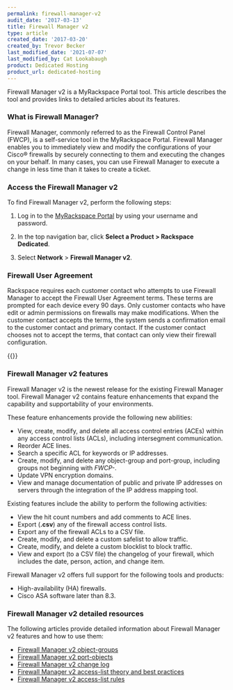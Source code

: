 ```yaml
---
permalink: firewall-manager-v2
audit_date: '2017-03-13'
title: Firewall Manager v2
type: article
created_date: '2017-03-20'
created_by: Trevor Becker
last_modified_date: '2021-07-07'
last_modified_by: Cat Lookabaugh
product: Dedicated Hosting
product_url: dedicated-hosting
---
```


Firewall Manager v2 is a MyRackspace Portal tool. This article describes the
tool and provides links to detailed articles about its features.

### What is Firewall Manager?

Firewall Manager, commonly referred to as the Firewall Control Panel (FWCP), is
a self-service tool in the MyRackspace Portal. Firewall Manager enables you to
immediately view and modify the configurations of your Cisco&reg; firewalls by
securely connecting to them and executing the changes on your behalf. In many
cases, you can use Firewall Manager to execute a change in less time than it
takes to create a ticket.

### Access the Firewall Manager v2

To find Firewall Manager v2, perform the following steps:

1. Log in to the [MyRackspace Portal](https://login.rackspace.com) by using your
   username and password.

2. In the top navigation bar, click **Select a Product > Rackspace Dedicated**.

3. Select **Network** > **Firewall Manager v2**.

### Firewall User Agreement

Rackspace requires each customer contact who attempts to use Firewall Manager to
accept the Firewall User Agreement terms. These terms are prompted for each
device every 90 days. Only customer contacts who have edit or admin permissions
on firewalls may make modifications. When the customer contact accepts the terms,
the system sends a confirmation email to the customer contact and primary contact.
If the customer contact chooses not to accept the terms, that contact can only
view their firewall configuration.

{{<image src="user-agreement.png" alt="" title="">}}

### Firewall Manager v2 features

Firewall Manager v2 is the newest release for the existing Firewall Manager tool.
Firewall Manager v2 contains feature enhancements that expand the capability and
supportability of your environments.

These feature enhancements provide the following new abilities:

- View, create, modify, and delete all access control entries (ACEs) within any
  access control lists (ACLs), including intersegment communication.
- Reorder ACE lines.
- Search a specific ACL for keywords or IP addresses.
- Create, modify, and delete any object-group and port-group, including groups
  not beginning with *FWCP-*.
- Update VPN encryption domains.
- View and manage documentation of public and private IP addresses on servers
  through the integration of the IP address mapping tool.

Existing features include the ability to perform the following activities:

- View the hit count numbers and add comments to ACE lines.
- Export (**.csv**) any of the firewall access control lists.
- Export any of the firewall ACLs to a CSV file.
- Create, modify, and delete a custom safelist to allow traffic.
- Create, modify, and delete a custom blocklist to block traffic.
- View and export (to a CSV file) the changelog of your firewall, which includes
  the date, person, action, and change item.

Firewall Manager v2 offers full support for the following tools and products:

- High-availability (HA) firewalls.
- Cisco ASA software later than 8.3.

### Firewall Manager v2 detailed resources

The following articles provide detailed information about Firewall Manager v2
features and how to use them:

- [Firewall Manager v2 object-groups](/support/how-to/firewall-manager-v2-object-groups)
- [Firewall Manager v2 port-objects](/support/how-to/firewall-manager-v2-port-groups)
- [Firewall Manager v2 change log](/support/how-to/firewall-manager-v2-change-log)
- [Firewall Manager v2 access-list theory and best practices](/support/how-to/firewall-manager-v2-access-list-theory-and-best-practices)
- [Firewall Manager v2 access-list rules](/support/how-to/firewall-manager-v2-access-list-rules)
